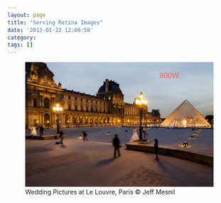 ```yaml
---
layout: page
title: "Serving Retina Images"
date: '2013-01-23 12:00:58'
category:
tags: []
---
```


<figure><div class="img" data-picture data-alt="Wedding Pictures at Le Louvre, Paris">
<div data-src="images/2012-09-20-Louvre-320w.jpg"></div>
<div data-src="images/2012-09-20-Louvre-480w.jpg" data-media="(min-width: 320px)"></div>
<div data-src="images/2012-09-20-Louvre-768w.jpg" data-media="(min-width: 480px)"></div>
<div data-src="images/2012-09-20-Louvre-900w.jpg" data-media="(min-width: 768px)"></div>
<div data-src="images/2012-09-20-Louvre-640w.jpg" data-media="(-webkit-min-device-pixel-ratio: 1.5),(-moz-min-device-pixel-ratio: 1.5),(-o-min-device-pixel-ratio: 3/2)"></div>
<div data-src="images/2012-09-20-Louvre-960w.jpg" data-media="(min-width: 320px) and (-webkit-min-device-pixel-ratio: 1.5),(min-width: 320px) and (-moz-min-device-pixel-ratio: 1.5),(min-width: 320px) and (-o-min-device-pixel-ratio: 3/2)"></div>
<div data-src="images/2012-09-20-Louvre-1536w.jpg" data-media="(min-width: 480px) and (-webkit-min-device-pixel-ratio: 1.5),(min-width: 480px) and (-moz-min-device-pixel-ratio: 1.5),(min-width: 480px) and (-o-min-device-pixel-ratio: 3/2)"></div>
<div data-src="images/2012-09-20-Louvre.jpg" data-media="(min-width: 768px) and (-webkit-min-device-pixel-ratio: 1.5),(min-width: 768px) and (-moz-min-device-pixel-ratio: 1.5),(min-width: 768px) and (-o-min-device-pixel-ratio: 3/2)"></div>
<!-- Fallback content for non-JS browsers. Same img src as the initial, unqualified source element. -->
<noscript>
<img src="images/2012-09-20-Louvre-900w.jpg" alt="Wedding Pictures at Le Louvre, Paris">
</noscript>
</div>
<figcaption>Wedding Pictures at Le Louvre, Paris &copy; Jeff Mesnil</figcaption>
</figure>
